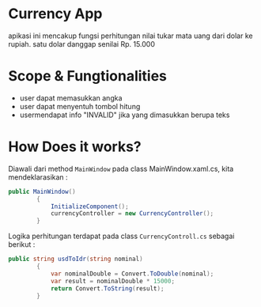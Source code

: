 ﻿# Currency App
apikasi ini mencakup fungsi perhitungan nilai tukar mata uang dari dolar ke rupiah.
satu dolar danggap senilai Rp. 15.000

# Scope & Fungtionalities
- user dapat memasukkan angka
- user dapat menyentuh tombol hitung
- usermendapat info "INVALID" jika yang dimasukkan berupa teks

# How Does it works?
Diawali dari method `MainWindow` pada class MainWindow.xaml.cs, kita mendeklarasikan :

```csharp
public MainWindow()
        {
            InitializeComponent();
            currencyController = new CurrencyController();
        }
```

Logika perhitungan terdapat pada class `CurrencyControll.cs` sebagai berikut :

```csharp
public string usdToIdr(string nominal)
        {
            var nominalDouble = Convert.ToDouble(nominal);
            var result = nominalDouble * 15000;
            return Convert.ToString(result);
        }
``` 